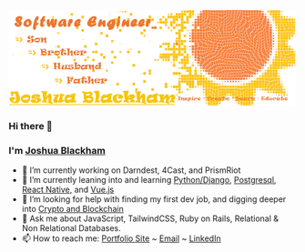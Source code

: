 ![Screenshot](git_header.jpg)

### Hi there 👋

### I'm [Joshua Blackham](https://blackhamjoshua.tech)

- 🔭 I’m currently working on Darndest, 4Cast, and PrismRiot
- 🌱 I’m currently leaning into and learning [Python/Django](https://code.visualstudio.com/docs/python/tutorial-django), [Postgresql](https://www.postgresql.org/), [React Native](https://reactnative.dev/docs/getting-started), and [Vue.js](https://vuejs.org/)
- 🤔 I’m looking for help with finding my first dev job, and digging deeper into [Crypto and Blockchain](https://reactnative.dev/docs/getting-started)
- 💬 Ask me about JavaScript, TailwindCSS, Ruby on Rails, Relational & Non Relational Databases.
- 📫 How to reach me: [Portfolio Site](https://blackhamjoshua.tech) ~ [Email](mailto:blackhamjoshua@comcast.net) ~ [LinkedIn](https://www.linkedin.com/in/blackham~joshua/)
